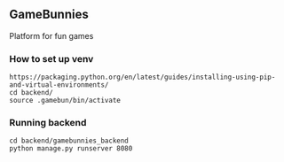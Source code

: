 ## GameBunnies
Platform for fun games

### How to set up venv
```
https://packaging.python.org/en/latest/guides/installing-using-pip-and-virtual-environments/
cd backend/
source .gamebun/bin/activate
```

### Running backend
```
cd backend/gamebunnies_backend
python manage.py runserver 8080
```